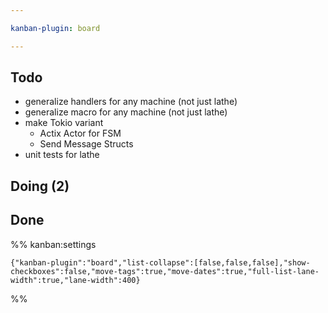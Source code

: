 ```yaml
---

kanban-plugin: board

---
```


## Todo

- generalize handlers for any machine (not just lathe)
- generalize macro for any machine (not just lathe)
- make Tokio variant
  - Actix Actor for FSM
  - Send Message Structs
- unit tests for lathe

## Doing (2)



## Done






%% kanban:settings
```
{"kanban-plugin":"board","list-collapse":[false,false,false],"show-checkboxes":false,"move-tags":true,"move-dates":true,"full-list-lane-width":true,"lane-width":400}
```
%%
